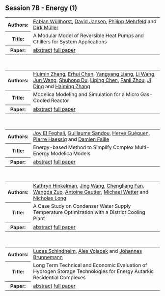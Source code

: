 ## Session 7B - Energy (1)
<table><tr><th>Authors:</th>
<td>
<a href="/proceedings/authors/FabianWullhorst">Fabian Wüllhorst</a>, <a href="/proceedings/authors/DavidJansen">David Jansen</a>, <a href="/proceedings/authors/PhilippMehrfeld">Philipp Mehrfeld</a> and <a href="/proceedings/authors/DirkMuller">Dirk Müller</a></td>
</tr>
<tr><th>Title:</th>
<td>A Modular Model of Reversible Heat Pumps and Chillers for System Applications</td>
</tr>
<tr><th>Paper:</th>
<td><a href="/abstracts/abstract_7B_1">abstract</a> <a href="/proceedings/papers/Modelica2021session7B_paper1.pdf">full paper</a></td>
</tr>
</table><br>
<table><tr><th>Authors:</th>
<td>
<a href="/proceedings/authors/HuiminZhang">Huimin Zhang</a>, <a href="/proceedings/authors/ErhuiChen">Erhui Chen</a>, <a href="/proceedings/authors/YangyangLiang">Yangyang Liang</a>, <a href="/proceedings/authors/LiWang">Li Wang</a>, <a href="/proceedings/authors/JunWang">Jun Wang</a>, <a href="/proceedings/authors/ShuhongDu">Shuhong Du</a>, <a href="/proceedings/authors/LipingChen">Liping Chen</a>, <a href="/proceedings/authors/FanliZhou">Fanli Zhou</a>, <a href="/proceedings/authors/JiDing">Ji Ding</a> and <a href="/proceedings/authors/HaimingZhang">Haiming Zhang</a></td>
</tr>
<tr><th>Title:</th>
<td>Modelica Modeling and Simulation for a Micro Gas-Cooled Reactor</td>
</tr>
<tr><th>Paper:</th>
<td><a href="/abstracts/abstract_7B_2">abstract</a> <a href="/proceedings/papers/Modelica2021session7B_paper2.pdf">full paper</a></td>
</tr>
</table><br>
<table><tr><th>Authors:</th>
<td>
<a href="/proceedings/authors/JoyElFeghali">Joy El Feghali</a>, <a href="/proceedings/authors/GuillaumeSandou">Guillaume Sandou</a>, <a href="/proceedings/authors/HerveGueguen">Hervé Guéguen</a>, <a href="/proceedings/authors/PierreHaessig">Pierre Haessig</a> and <a href="/proceedings/authors/DamienFaille">Damien Faille</a></td>
</tr>
<tr><th>Title:</th>
<td>Energy-based Method to Simplify Complex Multi-Energy Modelica Models</td>
</tr>
<tr><th>Paper:</th>
<td><a href="/abstracts/abstract_7B_3">abstract</a> <a href="/proceedings/papers/Modelica2021session7B_paper3.pdf">full paper</a></td>
</tr>
</table><br>
<table><tr><th>Authors:</th>
<td>
<a href="/proceedings/authors/KathrynHinkelman">Kathryn Hinkelman</a>, <a href="/proceedings/authors/JingWang">Jing Wang</a>, <a href="/proceedings/authors/ChengliangFan">Chengliang Fan</a>, <a href="/proceedings/authors/WangdaZuo">Wangda Zuo</a>, <a href="/proceedings/authors/AntoineGautier">Antoine Gautier</a>, <a href="/proceedings/authors/MichaelWetter">Michael Wetter</a> and <a href="/proceedings/authors/NicholasLong">Nicholas Long</a></td>
</tr>
<tr><th>Title:</th>
<td>A Case Study on Condenser Water Supply Temperature Optimization with a District Cooling Plant</td>
</tr>
<tr><th>Paper:</th>
<td><a href="/abstracts/abstract_7B_4">abstract</a> <a href="/proceedings/papers/Modelica2021session7B_paper4.pdf">full paper</a></td>
</tr>
</table><br>
<table><tr><th>Authors:</th>
<td>
<a href="/proceedings/authors/LucasSchindhelm">Lucas Schindhelm</a>, <a href="/proceedings/authors/AlesVojacek">Ales Vojacek</a> and <a href="/proceedings/authors/JohannesBrunnemann">Johannes Brunnemann</a></td>
</tr>
<tr><th>Title:</th>
<td>Long Term Technical and Economic Evaluation of Hydrogen Storage Technologies for Energy Autarkic Residential Complexes</td>
</tr>
<tr><th>Paper:</th>
<td><a href="/abstracts/abstract_7B_5">abstract</a> <a href="/proceedings/papers/Modelica2021session7B_paper5.pdf">full paper</a></td>
</tr>
</table><br>
